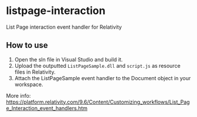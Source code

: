 # listpage-interaction
List Page interaction event handler for Relativity

## How to use
1. Open the sln file in Visual Studio and build it.
2. Upload the outputted `ListPageSample.dll` and `script.js` as resource files in Relativity.
3. Attach the ListPageSample event handler to the Document object in your workspace.

More info: https://platform.relativity.com/9.6/Content/Customizing_workflows/List_Page_Interaction_event_handlers.htm
